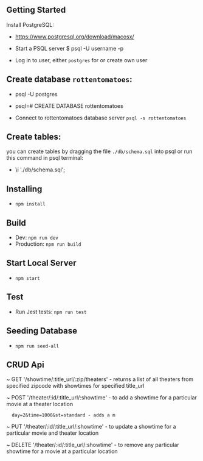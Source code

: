 
## Getting Started

Install PostgreSQL:
- https://www.postgresql.org/download/macosx/

- Start a PSQL server
  $ psql -U username -p

- Log in to user, either `postgres` for or create own user

## Create database `rottentomatoes`:

- psql -U postgres
- psql=# CREATE DATABASE rottentomatoes

- Connect to rottentomatoes database server
```psql -s rottentomatoes```

## Create tables:
  you can create tables by dragging the file `./db/schema.sql` into psql 
  or run this command in psql terminal:
- \i './db/schema.sql';

## Installing
- ```npm install```
## Build
- Dev: ```npm run dev```
- Production: ```npm run build```

## Start Local Server
- ```npm start```
## Test
- Run Jest tests: ```npm run test```

## Seeding Database
- ```npm run seed-all```


## CRUD Api

~ GET '/showtime/:title_url/:zip/theaters' - returns a list of all theaters from specified zipcode        with showtimes for specified title_url

~ POST '/theater/:id/:title_url/:showtime' - to add a showtime for a particular movie at a           theater location

      day=2&time=1000&st=standard - adds a m

~ PUT '/theater/:id/:title_url/:showtime' - to update a showtime for a particular movie and          theater location 

~ DELETE '/theater/:id/:title_url/:showtime' - to remove any particular showtime for a movie at a     particular location


 